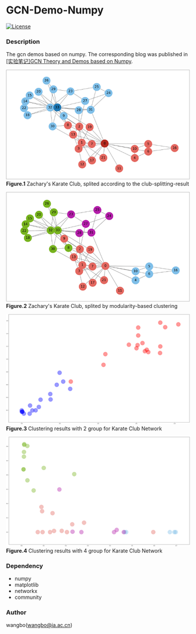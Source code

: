 # GCN-Demo-Numpy
[![License](https://img.shields.io/badge/license-BSD-blue.svg)](LICENSE)

### Description
The gcn demos based on numpy. The corresponding blog was published in [[实验笔记]GCN Theory and Demos based on Numpy](https://zhuanlan.zhihu.com/p/99544911).

![image](https://github.com/wangbo2016/gcn-demo-numpy/blob/master/fig-1.png)  
**Figure.1** Zachary's Karate Club, splited according to the club-splitting-result

![image](https://github.com/wangbo2016/gcn-demo-numpy/blob/master/fig-2.png)  
**Figure.2** Zachary's Karate Club, splited by modularity-based clustering

![image](https://github.com/wangbo2016/gcn-demo-numpy/blob/master/fig-3.png)  
**Figure.3** Clustering results with 2 group for Karate Club Network

![image](https://github.com/wangbo2016/gcn-demo-numpy/blob/master/fig-4.png)  
**Figure.4** Clustering results with 4 group for Karate Club Network


### Dependency
* numpy
* matplotlib
* networkx
* community


### Author
wangbo(wangbo@ia.ac.cn)
